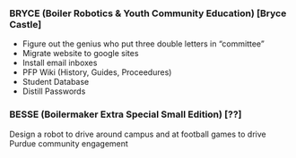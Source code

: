 ### BRYCE (Boiler Robotics & Youth Community Education) [Bryce Castle]
- Figure out the genius who put three double letters in “committee”
- Migrate website to google sites
- Install email inboxes
- PFP Wiki (History, Guides, Proceedures)
- Student Database
- Distill Passwords

### BESSE (Boilermaker Extra Special Small Edition) [??]
Design a robot to drive around campus and at football games to drive Purdue community engagement


